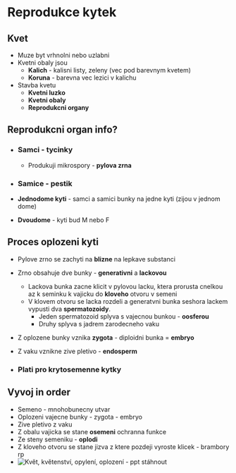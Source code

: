 # Reprodukce kytek

## 

## Kvet

- Muze byt vrhnolni nebo uzlabni
- Kvetni obaly jsou 
  - **Kalich** - kalisni listy, zeleny (vec pod barevnym kvetem)
  - **Koruna** - barevna vec lezici v kalichu
- Stavba kvetu
  - **Kvetni luzko**
  - **Kvetni obaly**
  - **Reprodukcni organy**

## Reprodukcni organ info?

- ### Samci - tycinky

  - Produkuji mikrospory - **pylova zrna**

- ### Samice - pestik

- **Jednodome kyti** - samci a samici bunky na jedne kyti (zijou v jednom dome)
- **Dvoudome** - kyti bud M nebo F

## Proces oplozeni kyti

- Pylove zrno se zachyti na **blizne** na lepkave substanci

- Zrno obsahuje dve bunky - **generativni** a **lackovou**

  - Lackova bunka zacne klicit v pylovou lacku, ktera prorusta cnelkou az k seminku k vajicku do **kloveho** otvoru v semeni
  - V klovem otvoru se lacka rozdeli a generatvni bunka seshora lackem vypusti dva **spermatozoidy**.
    - Jeden spermatozoid splyva s vajecnou bunkou - **oosferou**
    - Druhy splyva s jadrem zarodecneho vaku

- Z oplozene bunky vznika **zygota** - diploidni bunka = **embryo**

- Z vaku vznikne zive pletivo - **endosperm**

- ### Plati pro krytosemenne kytky

## Vyvoj in order

- Semeno - mnohobunecny utvar
- Oplozeni vajecne bunky - zygota - embryo
- Zive pletivo z vaku
- Z obalu vajicka se stane **osemeni** ochranna funkce
- Ze steny semeniku - **oplodi**
- Z kloveho otvoru se stane jizva z ktere pozdeji vyroste klicek - brambory rp
- ![Květ, květenství, opylení, oplození - ppt stáhnout](/home/david/Pictures/slide_29.jpg)


